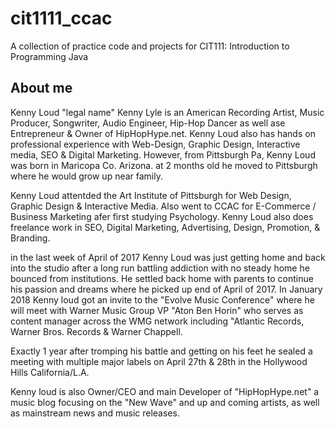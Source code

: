 # cit1111_ccac
A collection of practice code and projects for CIT111: Introduction to Programming Java

## About me

  Kenny Loud "legal name" Kenny Lyle is an American Recording Artist, Music Producer, Songwriter, Audio Engineer, Hip-Hop Dancer as well ase Entrepreneur & Owner of HipHopHype.net.  Kenny Loud also has hands on professional experience with Web-Design, Graphic Design, Interactive media, SEO & Digital Marketing.  However, from Pittsburgh Pa,  Kenny Loud was born in Maricopa Co. Arizona.  at 2 months old he moved to Pittsburgh where he would grow up near family.

  Kenny Loud attentded the Art Institute of Pittsburgh for Web Design, Graphic Design & Interactive Media.  Also went to CCAC for E-Commerce / Business Marketing afer first studying Psychology.  Kenny Loud also does freelance work in SEO, Digital Marketing, Advertising, Design, Promotion, & Branding.
  
 in the last week of April of 2017 Kenny Loud was just getting home and back into the studio after a long run battling addiction with no steady home he bounced from institutions.  He settled back home with parents to continue his passion and dreams where he picked up end of April of 2017.  In January 2018 Kenny loud got an invite to the "Evolve Music Conference" where he will meet with Warner Music Group VP "Aton Ben Horin" who serves as content manager across the WMG network including "Atlantic Records, Warner Bros. Records & Warner Chappell.
 
 Exactly 1 year after tromping his battle and getting on his feet he sealed a meeting with multiple major labels on April 27th & 28th in the Hollywood Hills California/L.A. 
 
 Kenny loud is also Owner/CEO and main Developer of "HipHopHype.net" a music blog focusing on the "New Wave" and up and coming artists, as well as mainstream news and music releases.
 
